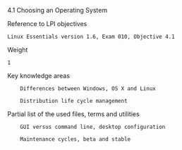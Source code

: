 4.1 Choosing an Operating System

Reference to LPI objectives

    Linux Essentials version 1.6, Exam 010, Objective 4.1

Weight

    1

Key knowledge areas

        Differences between Windows, OS X and Linux

        Distribution life cycle management

Partial list of the used files, terms and utilities

        GUI versus command line, desktop configuration

        Maintenance cycles, beta and stable
